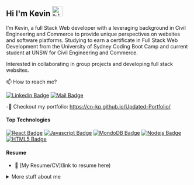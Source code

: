 ## Hi I'm Kevin <img src="https://user-images.githubusercontent.com/1303154/88677602-1635ba80-d120-11ea-84d8-d263ba5fc3c0.gif" width="28px" alt="hi">

I’m Kevin, a full Stack Web developer with a leveraging background in Civil Engineering and Commerce to provide unique perspectives on websites and software platforms. Studying to earn a certificate in Full Stack Web Development from the University of Sydney Coding Boot Camp and current student at UNSW for Civil Engineering and Commerce.

Interested in collaborating in group projects and developing full stack websites.

📫 How to reach me?

[![Linkedin Badge](https://img.shields.io/badge/-Kevin-0e76a8?style=flat&labelColor=0e76a8&logo=linkedin&logoColor=white)](https://www.linkedin.com/in/kevin-peng-3299b41a2/) [![Mail Badge](https://img.shields.io/badge/-Gmail-c0392b?style=flat&labelColor=c0392b&logo=gmail&logoColor=white)](mailto:kpeng.work1@gmail.com)

-👀 Checkout my portfolio: https://cn-kp.github.io/Updated-Portfolio/

#### Top Technologies

[![React Badge](https://img.shields.io/badge/-React-61DBFB?style=for-the-badge&labelColor=black&logo=react&logoColor=61DBFB)](#) [![Javascript Badge](https://img.shields.io/badge/-Javascript-F0DB4F?style=for-the-badge&labelColor=black&logo=javascript&logoColor=F0DB4F)](#) [![MondoDB Badge](https://img.shields.io/badge/MongoDB-4EA94B?style=for-the-badge&logo=mongodb&logoColor=white)](#) [![Nodejs Badge](https://img.shields.io/badge/-Nodejs-3C873A?style=for-the-badge&labelColor=black&logo=node.js&logoColor=3C873A)](#) [![HTML5 Badge](https://img.shields.io/badge/HTML5-E34F26?style=for-the-badge&logo=html5&logoColor=white)](#)

#### Resume
- :paperclip: [My Resume/CV](link to resume here)

<details>
<summary>
  More stuff about me
</summary>

<br >
</details>
<!---
cn-kp/cn-kp is a ✨ special ✨ repository because its `README.md` (this file) appears on your GitHub profile.
You can click the Preview link to take a look at your changes.
--->

